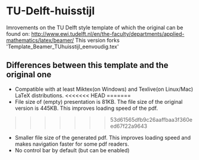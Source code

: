 TU-Delft-huisstijl
==================
Imrovements on the TU Delft style template of which the original can be found on:
http://www.ewi.tudelft.nl/en/the-faculty/departments/applied-mathematics/latex/beamer/
This version forks 'Template_Beamer_TUhuisstijl_eenvoudig.tex'

Differences between this template and the original one
------------------
- Compatible with at least Miktex(on Windows) and Texlive(on Linux/Mac) LaTeX distributions.
<<<<<<< HEAD
=======
- File size of (empty) presentation is 81KB. The file size of the original version is 445KB. This improves loading speed of the pdf.
>>>>>>> 53d61565dfb9c26aaffbaa3f360eed67f22a9643
- Smaller file size of the generated pdf. This improves loading speed and makes navigation faster for some pdf readers.
- No control bar by default (but can be enabled)
